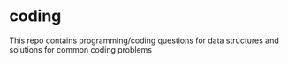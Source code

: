 # coding
This repo contains programming/coding questions for data structures and solutions for common coding problems
